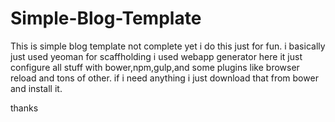 # Simple-Blog-Template

This is simple blog template not complete yet i do this just for fun. i basically just used yeoman for scaffholding i used webapp
generator here it just configure all stuff with bower,npm,gulp,and some plugins like browser reload and tons of other.
if i need anything i just download that from bower and install it.

thanks
